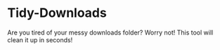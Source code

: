 # Tidy-Downloads
Are you tired of your messy downloads folder? Worry not! This tool will clean it up in seconds!
